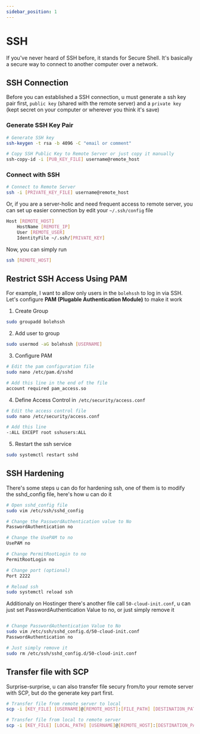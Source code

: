 ```yaml
---
sidebar_position: 1
---
```

# SSH

If you've never heard of SSH before, it stands for Secure Shell. It's basically a secure way to connect to another computer over a network.

## SSH Connection

Before you can established a SSH connection, u must generate a ssh key pair first, `public key` (shared with the remote server) and a `private key` (kept secret on your computer or wherever you think it's save)

### Generate SSH Key Pair
```sh
# Generate SSH key
ssh-keygen -t rsa -b 4096 -C "email or comment"

# Copy SSH Public Key to Remote Server or just copy it manually
ssh-copy-id -i [PUB_KEY_FILE] username@remote_host
```

### Connect with SSH

```sh
# Connect to Remote Server
ssh -i [PRIVATE_KEY_FILE] username@remote_host 
```
Or, if you are a server-holic and need frequent access to remote server, you can set up easier connection by edit your `~/.ssh/config` file
```sh title='~/.ssh/config'
Host [REMOTE_HOST]
    HostName [REMOTE_IP]
    User [REMOTE_USER]
    IdentityFile ~/.ssh/[PRIVATE_KEY] 
```
Now, you can simply run
```sh
ssh [REMOTE_HOST]
```

## Restrict SSH Access Using PAM

For example, I want to allow only users in the `bolehssh` to log in via SSH. Let's configure **PAM (Plugable Authentication Module)** to make it work

1. Create Group
```sh
sudo groupadd bolehssh
```
2. Add user to group
```sh
sudo usermod -aG bolehssh [USERNAME]
```
3. Configure PAM
```sh
# Edit the pam configuration file
sudo nano /etc/pam.d/sshd

# Add this line in the end of the file
account required pam_access.so
```
4. Define Access Control in` /etc/security/access.conf`
```sh
# Edit the access control file
sudo nano /etc/security/access.conf

# Add this line
-:ALL EXCEPT root sshusers:ALL
```
5. Restart the ssh service
```sh
sudo systemctl restart sshd
```

## SSH Hardening

There's some steps u can do for hardening ssh, one of them is to modify the sshd_config file, here's how u can do it

```bash
# Open sshd_config file
sudo vim /etc/ssh/sshd_config

# Change the PasswordAuthentication value to No
PasswordAuthentication no

# Change the UsePAM to no
UsePAM no

# Change PermitRootLogin to no
PermitRootLogin no

# Change port (optional)
Port 2222

# Reload ssh
sudo systemctl reload ssh
```
Additionaly on Hostinger there's another file call `50-cloud-init.conf`, u can just set PasswordAuthentication Value to no, or just simply remove it

```sh

# Change PasswordAuthentication Value to No
sudo vim /etc/ssh/sshd_config.d/50-cloud-init.conf
PasswordAuthentication no

# Just simply remove it
sudo rm /etc/ssh/sshd_config.d/50-cloud-init.conf

```

## Transfer file with SCP

Surprise-surprise, u can also transfer file secury from/to your remote server with SCP, but do the generate key part first.

```sh
# Transfer file from remote server to local
scp -i [KEY_FILE] [USERNAME]@[REMOTE_HOST]:[FILE_PATH] [DESTINATION_PATH]

# Transfer file from local to remote server
scp -i [KEY_FILE] [LOCAL_PATH] [USERNAME]@[REMOTE_HOST]:[DESTINATION_PATH]
```

